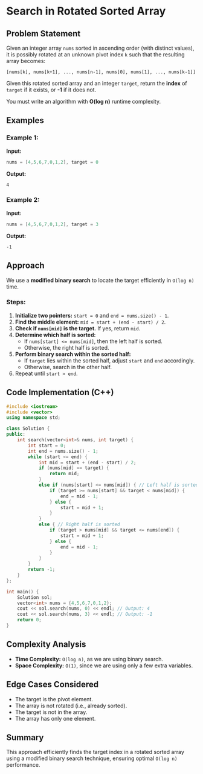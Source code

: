 # Search in Rotated Sorted Array

## Problem Statement
Given an integer array `nums` sorted in ascending order (with distinct values), it is possibly rotated at an unknown pivot index `k` such that the resulting array becomes:
```
[nums[k], nums[k+1], ..., nums[n-1], nums[0], nums[1], ..., nums[k-1]]
```
Given this rotated sorted array and an integer `target`, return the **index** of `target` if it exists, or **-1** if it does not.

You must write an algorithm with **O(log n)** runtime complexity.

## Examples

### Example 1:
**Input:**
```cpp
nums = [4,5,6,7,0,1,2], target = 0
```
**Output:**
```
4
```

### Example 2:
**Input:**
```cpp
nums = [4,5,6,7,0,1,2], target = 3
```
**Output:**
```
-1
```

## Approach
We use a **modified binary search** to locate the target efficiently in `O(log n)` time.

### Steps:
1. **Initialize two pointers:** `start = 0` and `end = nums.size() - 1`.
2. **Find the middle element:** `mid = start + (end - start) / 2`.
3. **Check if `nums[mid]` is the target.** If yes, return `mid`.
4. **Determine which half is sorted:**
   - If `nums[start] <= nums[mid]`, then the left half is sorted.
   - Otherwise, the right half is sorted.
5. **Perform binary search within the sorted half:**
   - If `target` lies within the sorted half, adjust `start` and `end` accordingly.
   - Otherwise, search in the other half.
6. Repeat until `start > end`.

## Code Implementation (C++)
```cpp
#include <iostream>
#include <vector>
using namespace std;

class Solution {
public:
    int search(vector<int>& nums, int target) {
        int start = 0;
        int end = nums.size() - 1;
        while (start <= end) {
            int mid = start + (end - start) / 2;
            if (nums[mid] == target) {
                return mid;
            }
            else if (nums[start] <= nums[mid]) { // Left half is sorted
                if (target >= nums[start] && target < nums[mid]) {
                    end = mid - 1;
                } else {
                    start = mid + 1;
                }
            }
            else { // Right half is sorted
                if (target > nums[mid] && target <= nums[end]) {
                    start = mid + 1;
                } else {
                    end = mid - 1;
                }
            }
        }
        return -1;
    }
};

int main() {
    Solution sol;
    vector<int> nums = {4,5,6,7,0,1,2};
    cout << sol.search(nums, 0) << endl; // Output: 4
    cout << sol.search(nums, 3) << endl; // Output: -1
    return 0;
}
```

## Complexity Analysis
- **Time Complexity:** `O(log n)`, as we are using binary search.
- **Space Complexity:** `O(1)`, since we are using only a few extra variables.

## Edge Cases Considered
- The target is the pivot element.
- The array is not rotated (i.e., already sorted).
- The target is not in the array.
- The array has only one element.

## Summary
This approach efficiently finds the target index in a rotated sorted array using a modified binary search technique, ensuring optimal `O(log n)` performance.

